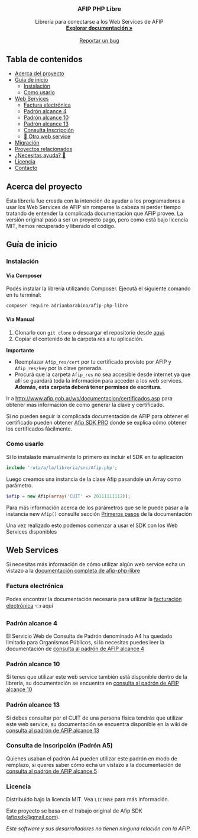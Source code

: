 <!-- PROJECT LOGO -->

<h3 align="center">AFIP PHP Libre</h3>

<p align="center">
    Librería para conectarse a los Web Services de AFIP
    <br />
    <a href="https://github.com/adrianbarabino/afip-php-libre/wiki"><strong>Explorar documentación »</strong></a>
    <br />
    <br />
    <a href="https://github.com/adrianbarabino/afip-php-libre/issues">Reportar un bug</a>
  </p>
</p>

<!-- TABLE OF CONTENTS -->
## Tabla de contenidos

* [Acerca del proyecto](#acerca-del-proyecto)
* [Guía de inicio](#guía-de-inicio)
  * [Instalación](#instalación)
  * [Como usarlo](#como-usarlo)
* [Web Services](#web-services)
  * [Factura electrónica](#factura-electrónica)
  * [Padrón alcance 4](#padrón-alcance-4)
  * [Padrón alcance 10](#padrón-alcance-10)
  * [Padrón alcance 13](#padrón-alcance-13)
  * [Consulta Inscripción](#consulta-inscripcion-padron-a5)
  * [🎉 Otro web service](#otro-web-service)
* [Migración](#migración)
* [Proyectos relacionados](#proyectos-relacionados)
* [¿Necesitas ayuda? 🚀](#necesitas-ayuda-)
* [Licencia](#licencia)
* [Contacto](#contacto)

<!-- ABOUT THE PROJECT -->
## Acerca del proyecto

Esta librería fue creada con la intención de ayudar a los programadores a usar los Web Services de AFIP sin romperse la cabeza ni perder tiempo tratando de entender la complicada documentación que AFIP provee. La versión original pasó a ser un proyecto pago, pero como está bajo licencia MIT, hemos recuperado y liberado el código.

<!-- START GUIDE -->
## Guía de inicio

### Instalación

#### Via Composer

Podés instalar la librería utilizando Composer. Ejecutá el siguiente comando en tu terminal:

```bash
composer require adrianbarabino/afip-php-libre
```

#### Via Manual
1. Clonarlo con `git clone` o descargar el repositorio desde [aqui](https://github.com/adrianbarabino/afip-php-libre/archive/refs/heads/master.zip "Descargar repositorio").
2. Copiar el contenido de la carpeta *res* a tu aplicación.

**Importante**
* Reemplazar `Afip_res/cert` por tu certificado provisto por AFIP y `Afip_res/key` por la clave generada.
* Procurá que la carpeta `Afip_res` no sea accesible desde internet ya que allí se guardará toda la información para acceder a los web services. **Además, esta carpeta deberá tener permisos de escritura**.

Ir a http://www.afip.gob.ar/ws/documentacion/certificados.asp para obtener mas información de como generar la clave y certificado.

Si no pueden seguir la complicada documentación de AFIP para obtener el certificado pueden obtener [Afip SDK PRO](#necesitas-ayuda-) donde se explica cómo obtener los certificados fácilmente.

### Como usarlo

Si lo instalaste manualmente lo primero es incluir el SDK en tu aplicación
````php
include 'ruta/a/la/libreria/src/Afip.php';
````

Luego creamos una instancia de la clase Afip pasandole un Array como parámetro.
````php
$afip = new Afip(array('CUIT' => 20111111112));
````


Para más información acerca de los parámetros que se le puede pasar a la instancia new `Afip()` consulte sección [Primeros pasos](https://github.com/adrianbarabino/afip-php-libre/wiki/Primeros-pasos#como-usarlo) de la documentación

Una vez realizado esto podemos comenzar a usar el SDK con los Web Services disponibles


<!-- WEB SERVICES -->
## Web Services

Si necesitas más información de cómo utilizar algún web service echa un vistazo a la [documentación completa de afip-php-libre](https://github.com/adrianbarabino/afip-php-libre/wiki)

### Factura electrónica
Podes encontrar la documentación necesaria para utilizar la [facturación electrónica](https://github.com/adrianbarabino/afip-php-libre/wiki/Facturaci%C3%B3n-Electr%C3%B3nica) 👈 aquí

### Padrón alcance 4
El Servicio Web de Consulta de Padrón denominado A4 ha quedado limitado para Organismos Públicos, si lo necesitas puedes leer la documentación de [consulta al padrón de AFIP alcance 4](https://github.com/adrianbarabino/afip-php-libre/wiki/Consulta-al-padron-de-AFIP-alcance-4)

### Padrón alcance 10
Si tenes que utilizar este web service también está disponible dentro de la librería, su documentación se encuentra en [consulta al padrón de AFIP alcance 10](https://github.com/adrianbarabino/afip-php-libre/wiki/Consulta-al-padron-de-AFIP-alcance-10)

### Padrón alcance 13
Si debes consultar por el CUIT de una persona física tendrás que utilizar este web service, su documentación se encuentra disponible en la wiki de [consulta al padrón de AFIP alcance 13](https://github.com/adrianbarabino/afip-php-libre/wiki/Consulta-al-padron-de-AFIP-alcance-13)

### Consulta de Inscripción (Padrón A5)
Quienes usaban el padrón A4 pueden utilizar este padrón en modo de remplazo, si queres saber cómo echa un vistazo a la documentación de [consulta al padrón de AFIP alcance 5](https://github.com/adrianbarabino/afip-php-libre/wiki/Consulta-Inscripción)



<!-- LICENCE -->
### Licencia
Distribuido bajo la licencia MIT. Vea `LICENSE` para más información.

Este proyecto se basa en el trabajo original de Afip SDK (afipsdk@gmail.com).




_Este software y sus desarrolladores no tienen ninguna relación con la AFIP._

